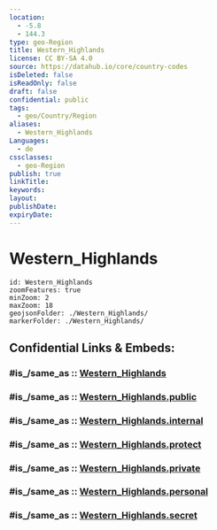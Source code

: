 ```yaml
---
location:
  - -5.8
  - 144.3
type: geo-Region
title: Western_Highlands
license: CC BY-SA 4.0
source: https://datahub.io/core/country-codes
isDeleted: false
isReadOnly: false
draft: false
confidential: public
tags:
  - geo/Country/Region
aliases:
  - Western_Highlands
Languages:
  - de
cssclasses:
  - geo-Region
publish: true
linkTitle:
keywords:
layout:
publishDate:
expiryDate:
---
```


# Western_Highlands

```leaflet
id: Western_Highlands
zoomFeatures: true 
minZoom: 2 
maxZoom: 18
geojsonFolder: ./Western_Highlands/
markerFolder: ./Western_Highlands/
```


## Confidential Links & Embeds: 

### #is_/same_as :: [Western_Highlands](/_Standards/Earth/Continent/Asia/Asia~South~East/Malay_Archipelago/Papua-New_Guinea/Provinces~Papua/Western_Highlands.md) 

### #is_/same_as :: [Western_Highlands.public](/_public/Earth/Continent/Asia/Asia~South~East/Malay_Archipelago/Papua-New_Guinea/Provinces~Papua/Western_Highlands.public.md) 

### #is_/same_as :: [Western_Highlands.internal](/_internal/Earth/Continent/Asia/Asia~South~East/Malay_Archipelago/Papua-New_Guinea/Provinces~Papua/Western_Highlands.internal.md) 

### #is_/same_as :: [Western_Highlands.protect](/_protect/Earth/Continent/Asia/Asia~South~East/Malay_Archipelago/Papua-New_Guinea/Provinces~Papua/Western_Highlands.protect.md) 

### #is_/same_as :: [Western_Highlands.private](/_private/Earth/Continent/Asia/Asia~South~East/Malay_Archipelago/Papua-New_Guinea/Provinces~Papua/Western_Highlands.private.md) 

### #is_/same_as :: [Western_Highlands.personal](/_personal/Earth/Continent/Asia/Asia~South~East/Malay_Archipelago/Papua-New_Guinea/Provinces~Papua/Western_Highlands.personal.md) 

### #is_/same_as :: [Western_Highlands.secret](/_secret/Earth/Continent/Asia/Asia~South~East/Malay_Archipelago/Papua-New_Guinea/Provinces~Papua/Western_Highlands.secret.md)

